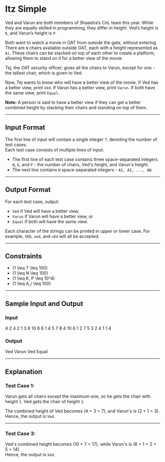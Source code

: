 # Itz Simple

Ved and Varun are both members of Shaastra’s CnL team this year. While they are equally skilled in programming, they differ in height. Ved’s height is `K`, and Varun’s height is `P`.

Both want to watch a movie in OAT from outside the gate, without entering. There are `N` chairs available outside OAT, each with a height represented as `Ai`. These chairs can be stacked on top of each other to create a platform, allowing them to stand on it for a better view of the movie.

Tej, the OAT security officer, gives all the chairs to Varun, except for one - the tallest chair, which is given to Ved.

Now, Tej wants to know who will have a better view of the movie. If Ved has a better view, print `Ved`. If Varun has a better view, print `Varun`. If both have the same view, print `Equal`.

**Note:** A person is said to have a better view if they can get a better combined height by stacking their chairs and standing on top of them.

---

## Input Format
The first line of input will contain a single integer `T`, denoting the number of test cases.  
Each test case consists of multiple lines of input:
- The first line of each test case contains three space-separated integers `N`, `K`, and `P` - the number of chairs, Ved's height, and Varun's height.
- The next line contains `N` space-separated integers - `A1, A2, ..., AN`.

---

## Output Format
For each test case, output:
- `Ved` if Ved will have a better view,  
- `Varun` if Varun will have a better view, or  
- `Equal` if both will have the same view.

Each character of the strings can be printed in upper or lower case. For example, `VED`, `ved`, and `vEd` will all be accepted.

---

## Constraints
- \(1 \leq T \leq 100\)  
- \(1 \leq N \leq 100\)  
- \(1 \leq K, P \leq 10^4\)  
- \(1 \leq A_i \leq 100\)

---

## Sample Input and Output

### Input

4
2 4 2
1 3
6 10 6
6 1 4 5 7 8
4 10 6
1 2 7 5
3 2 4
1 1 4

### Output

Ved
Varun
Ved
Equal

---

## Explanation

### Test Case 1:
Varun gets all chairs except the maximum one, so he gets the chair with height `1`. Ved gets the chair of height `3`.

The combined height of Ved becomes \(4 + 3 = 7\), and Varun's is \(2 + 1 = 3\).  
Hence, the output is `Ved`.

---

### Test Case 3:
Ved's combined height becomes \(10 + 7 = 17\), while Varun's is \(6 + 1 + 2 + 5 = 14\).  
Hence, the output is `Ved`.